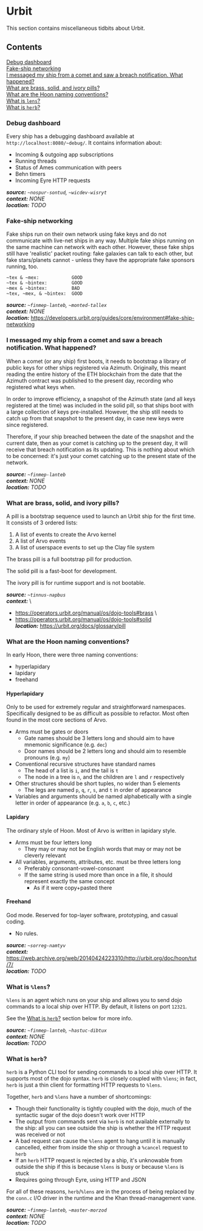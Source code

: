 # Urbit

This section contains miscellaneous tidbits about Urbit.

## Contents

[Debug dashboard](#debug-dashboard)\
[Fake-ship networking](#fake-ship-networking) \
[I messaged my ship from a comet and saw a breach notification. What happened?](#i-messaged-my-ship-from-a-comet-and-saw-a-breach-notification-what-happened) \
[What are brass, solid, and ivory pills?](#what-are-brass-solid-and-ivory-pills) \
[What are the Hoon naming conventions?](#what-are-the-hoon-naming-conventions) \
[What is `lens`?](#what-is-lens) \
[What is `herb`?](#what-is-herb)

### Debug dashboard

Every ship has a debugging dashboard available at `http://localhost:8080/~debug/`. It contains information about:
- Incoming & outgoing app subscriptions
- Running threads
- Status of Ames communication with peers
- Behn timers
- Incoming Eyre HTTP requests

***source:*** *`~nospur-sontud`, `~wicdev-wisryt`*\
***context:*** *NONE*\
***location:*** *TODO*

### Fake-ship networking

Fake ships run on their own network using fake keys and do not communicate with live-net ships in any way. Multiple
fake ships running on the same machine can network with each other. However, these fake ships still have 'realistic'
packet routing: fake galaxies can talk to each other, but fake stars/planets cannot - unless they have the appropriate
fake sponsors running, too.

```
~tex & ~mex:            GOOD
~tex & ~bintex:         GOOD
~mex & ~bintex:         BAD
~tex, ~mex, & ~bintex:  GOOD
```

***source:*** *`~finmep-lanteb`, `~monted-tallex`*\
***context:*** *NONE*\
***location:*** https://developers.urbit.org/guides/core/environment#fake-ship-networking

### I messaged my ship from a comet and saw a breach notification. What happened?

When a comet (or any ship) first boots, it needs to bootstrap a library of public keys for other ships registered via
Azimuth. Originally, this meant reading the entire history of the ETH blockchain from the date that the Azimuth contract
was published to the present day, recording who registered what keys when.

In order to improve efficiency, a snapshot of the Azimuth state (and all keys registered at the time) was included in
the solid pill, so that ships boot with a large collection of keys pre-installed. However, the ship still needs to catch
up from that snapshot to the present day, in case new keys were since registered.

Therefore, if your ship breached between the date of the snapshot and the current date, then as your comet is catching
up to the present day, it will receive that breach notification as its updating. This is nothing about which to be
concerned: it's just your comet catching up to the present state of the network.

***source:*** *`~finmep-lanteb`*\
***context:*** *NONE*\
***location:*** *TODO*

### What are brass, solid, and ivory pills?

A pill is a bootstrap sequence used to launch an Urbit ship for the first time. It consists of 3 ordered lists:
1. A list of events to create the Arvo kernel
2. A list of Arvo events
3. A list of userspace events to set up the Clay file system

The brass pill is a full bootstrap pill for production.

The solid pill is a fast-boot for development.

The ivory pill is for runtime support and is not bootable.

***source:*** *`~tinnus-napbus`*\
***context:*** \
- https://operators.urbit.org/manual/os/dojo-tools#brass \
- https://operators.urbit.org/manual/os/dojo-tools#solid \
***location:*** https://urbit.org/docs/glossary/pill

### What are the Hoon naming conventions?

In early Hoon, there were three naming conventions:
- hyperlapidary
- lapidary
- freehand

#### Hyperlapidary

Only to be used for extremely regular and straightforward namespaces. Specifically designed to be as difficult as
possible to refactor. Most often found in the most core sections of Arvo.
- Arms must be gates or doors
  - Gate names should be 3 letters long and should aim to have mnemonic significance (e.g. `dec`)
  - Door names should be 2 letters long and should aim to resemble pronouns (e.g. `my`)
- Conventional recursive structures have standard names
  - The head of a list is `i`, and the tail is `t`
  - The node in a tree is `n`, and the children are `l` and `r` respectively
- Other structures should be short tuples, no wider than 5 elements
  - The legs are named `p`, `q`, `r`, `s`, and `t` in order of appearance
- Variables and arguments should be named alphabetically with a single letter in order of appearance (e.g. `a`, `b`,
  `c`, etc.)

#### Lapidary

The ordinary style of Hoon. Most of Arvo is written in lapidary style.
- Arms must be four letters long
  - They may or may not be English words that may or may not be cleverly relevant
- All variables, arguments, attributes, etc. must be three letters long
  - Preferably consonant-vowel-consonant
  - If the same string is used more than once in a file, it should represent exactly the same concept
    - As if it were copy+pasted there

#### Freehand

God mode. Reserved for top-layer software, prototyping, and casual coding.
- No rules.

***source:*** *`~sorreg-namtyv`*\
***context:*** https://web.archive.org/web/20140424223310/http://urbit.org/doc/hoon/tut/7/ \
***location:*** *TODO*

### What is `%lens`?

`%lens` is an agent which runs on your ship and allows you to send dojo commands to a local ship over HTTP. By default,
it listens on port `12321`.

See the [What is `herb`?](#what-is-herb) section below for more info.

***source:*** *`~finmep-lanteb`, `~hastuc-dibtux`*\
***context:*** *NONE*\
***location:*** *TODO*

### What is `herb`?

`herb` is a Python CLI tool for sending commands to a local ship over HTTP. It supports most of the dojo syntax. `herb`
is closely coupled with `%lens`; in fact, `herb` is just a thin client for formatting HTTP requests to `%lens`.

Together, `herb` and `%lens` have a number of shortcomings:
- Though their functionality is tightly coupled with the dojo, much of the syntactic sugar of the dojo doesn't work
over HTTP
- The output from commands sent via `herb` is not available externally to the ship: all you can see outside the ship is
whether the HTTP request was received or not
- A bad request can cause the `%lens` agent to hang until it is manually cancelled, either from inside the ship or
through a `%cancel` request to `herb`
- If an `herb` HTTP request is rejected by a ship, it's unknowable from outside the ship if this is because `%lens` is
busy or because `%lens` is stuck
- Requires going through Eyre, using HTTP and JSON

For all of these reasons, `herb`/`%lens` are in the process of being replaced by the `conn.c` I/O driver in the runtime
and the Khan thread-management vane.

***source:*** *`~finmep-lanteb`, `~master-morzod`*\
***context:*** *NONE* \
***location:*** *TODO*
